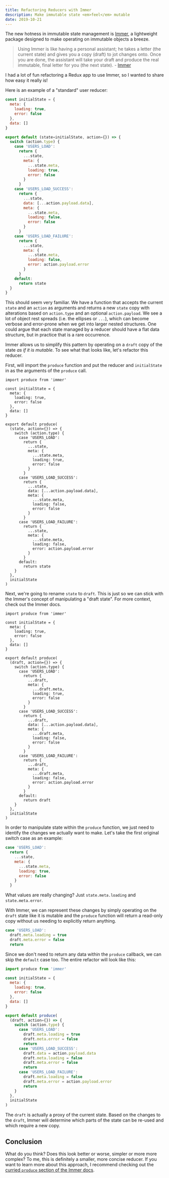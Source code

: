 ```yaml
---
title: Refactoring Reducers with Immer
description: Make immutable state <em>feel</em> mutable
date: 2019-10-21
---
```


The new hotness in immutable state management is [Immer](https://immerjs.github.io/immer/docs/introduction), a lightweight package designed to make operating on immutable objects a breeze. 

> Using Immer is like having a personal assistant; he takes a letter (the current state) and gives you a copy (draft) to jot changes onto. Once you are done, the assistant will take your draft and produce the real immutable, final letter for you (the next state). - [Immer](https://immerjs.github.io/immer/docs/introduction)

I had a lot of fun refactoring a Redux app to use Immer, so I wanted to share how easy it really is!

Here is an example of a "standard" user reducer:

```js
const initialState = {
  meta: {
    loading: true,
    error: false
  },
  data: []
}

export default (state=initialState, action={}) => {
  switch (action.type) {
    case 'USERS_LOAD':
      return {
        ...state,
        meta: {
          ...state.meta,
          loading: true,
          error: false
        }
      }
    case 'USERS_LOAD_SUCCESS':
      return {
        ...state,
        data: [...action.payload.data],
        meta: {
          ...state.meta,
          loading: false,
          error: false
        }
      }
    case 'USERS_LOAD_FAILURE':
      return {
        ...state,
        meta: {
          ...state.meta,
          loading: false,
          error: action.payload.error
        }
      }
    default:
      return state
  }
}
```

This should seem very familiar. We have a function that accepts the current `state` and an `action` as arguments and returns a new `state` copy with alterations based on `action.type` and an optional `action.payload`. We see a lot of object rest spreads (i.e. the ellipses or `...`), which can become verbose and error-prone when we get into larger nested structures. One could argue that each state managed by a reducer should have a flat data structure, but in practice that is a rare occurrence. 

Immer allows us to simplify this pattern by operating on a `draft` copy of the state _as if it is mutable_. To see what that looks like, let's refactor this reducer.

First, will import the `produce` function and put the reducer and `initialState` in as the arguments of the `produce` call.

```js{1,11-12,43-45}
import produce from 'immer'

const initialState = {
  meta: {
    loading: true,
    error: false
  },
  data: []
}

export default produce(
  (state, action={}) => {
    switch (action.type) {
      case 'USERS_LOAD':
        return {
          ...state,
          meta: {
            ...state.meta,
            loading: true,
            error: false
          }
        }
      case 'USERS_LOAD_SUCCESS':
        return {
          ...state,
          data: [...action.payload.data],
          meta: {
            ...state.meta,
            loading: false,
            error: false
          }
        }
      case 'USERS_LOAD_FAILURE':
        return {
          ...state,
          meta: {
            ...state.meta,
            loading: false,
            error: action.payload.error
          }
        }
      default:
        return state
    }
  }, 
  initialState
)
```

Next, we're going to rename `state` to `draft`. This is just so we can stick with the Immer's concept of manipulating a "draft state". For more context, check out the Immer docs.

```js{12,16,18,25,28,35,37,43}
import produce from 'immer'

const initialState = {
  meta: {
    loading: true,
    error: false
  },
  data: []
}

export default produce(
  (draft, action={}) => {
    switch (action.type) {
      case 'USERS_LOAD':
        return {
          ...draft,
          meta: {
            ...draft.meta,
            loading: true,
            error: false
          }
        }
      case 'USERS_LOAD_SUCCESS':
        return {
          ...draft,
          data: [...action.payload.data],
          meta: {
            ...draft.meta,
            loading: false,
            error: false
          }
        }
      case 'USERS_LOAD_FAILURE':
        return {
          ...draft,
          meta: {
            ...draft.meta,
            loading: false,
            error: action.payload.error
          }
        }
      default:
        return draft
    }
  }, 
  initialState
)
```

In order to manipulate state within the `produce` function, we just need to identify the changes we actually want to make. Let's take the first original switch case as an example:

```js
case 'USERS_LOAD':
  return {
    ...state,
    meta: {
      ...state.meta,
      loading: true,
      error: false
    }
  }
```

What values are really changing? Just `state.meta.loading` and `state.meta.error`.

With Immer, we can represent these changes by simply operating on the `draft` state like it is mutable and the `produce` function will return a read-only copy without us needing to explicitly return anything.

```js
case 'USERS_LOAD':
  draft.meta.loading = true
  draft.meta.error = false
  return
```

Since we don't need to return any data within the `produce` callback, we can skip the `default` case too. The entire refactor will look like this:

```js
import produce from 'immer'

const initialState = {
  meta: {
    loading: true,
    error: false
  },
  data: []
}

export default produce(
  (draft, action={}) => {
    switch (action.type) {
      case 'USERS_LOAD':
        draft.meta.loading = true
        draft.meta.error = false
        return
      case 'USERS_LOAD_SUCCESS':
        draft.data = action.payload.data
        draft.meta.loading = false
        draft.meta.error = false
        return
      case 'USERS_LOAD_FAILURE':
        draft.meta.loading = false
        draft.meta.error = action.payload.error
        return
    }
  }, 
  initialState
)
```

The `draft` is actually a proxy of the current state. Based on the changes to the `draft`, Immer will determine which parts of the state can be re-used and which require a new copy. 

## Conclusion

What do you think? Does this look better or worse, simpler or more more complex? To me, this is definitely a smaller, more concise reducer. If you want to learn more about this approach, I recommend checking out the [curried `produce` section of the Immer docs](https://immerjs.github.io/immer/docs/curried-produce).